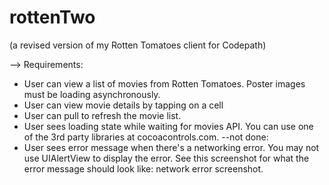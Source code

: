rottenTwo
=========
(a revised version of my Rotten Tomatoes client for Codepath)

--> Requirements:

* User can view a list of movies from Rotten Tomatoes. Poster images must be loading asynchronously.
* User can view movie details by tapping on a cell
* User can pull to refresh the movie list.
* User sees loading state while waiting for movies API. You can use one of the 3rd party libraries at cocoacontrols.com.
--not done:
* User sees error message when there's a networking error. You may not use UIAlertView to display the error. See this screenshot for what the error message should look like: network error screenshot.
